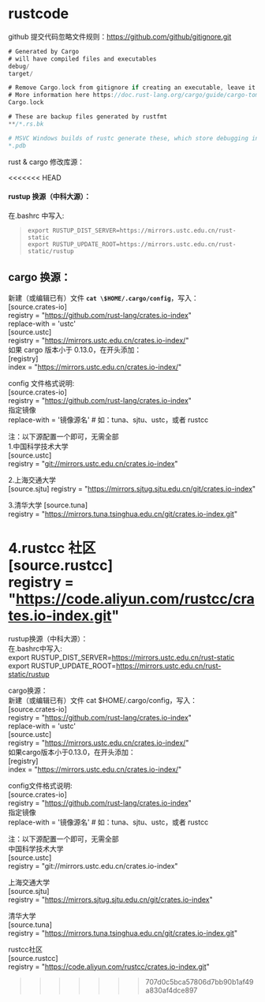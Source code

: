 # rustcode

github 提交代码忽略文件规则：https://github.com/github/gitignore.git

```rust
# Generated by Cargo
# will have compiled files and executables
debug/
target/

# Remove Cargo.lock from gitignore if creating an executable, leave it for libraries
# More information here https://doc.rust-lang.org/cargo/guide/cargo-toml-vs-cargo-lock.html
Cargo.lock

# These are backup files generated by rustfmt
**/*.rs.bk

# MSVC Windows builds of rustc generate these, which store debugging information
*.pdb
```

rust & cargo 修改库源：

<<<<<<< HEAD
#### rustup 换源（中科大源）：

在.bashrc 中写入:       
> `export RUSTUP_DIST_SERVER=https://mirrors.ustc.edu.cn/rust-static`  
> `export RUSTUP_UPDATE_ROOT=https://mirrors.ustc.edu.cn/rust-static/rustup`



## cargo 换源：

新建（或编辑已有）文件 **`cat \$HOME/.cargo/config`**，写入：  
[source.crates-io]  
registry = "https://github.com/rust-lang/crates.io-index"  
replace-with = 'ustc'  
[source.ustc]  
registry = "https://mirrors.ustc.edu.cn/crates.io-index/"  
如果 cargo 版本小于 0.13.0，在开头添加：  
[registry]  
index = "https://mirrors.ustc.edu.cn/crates.io-index/"

config 文件格式说明:  
[source.crates-io]  
registry = "https://github.com/rust-lang/crates.io-index"  
指定镜像  
replace-with = '镜像源名' # 如：tuna、sjtu、ustc，或者 rustcc

注：以下源配置一个即可，无需全部  
1.中国科学技术大学  
[source.ustc]  
registry = "[git://mirrors.ustc.edu.cn/crates.io-index](git://mirrors.ustc.edu.cn/crates.io-index)"

2.上海交通大学  
[source.sjtu]
registry = "https://mirrors.sjtug.sjtu.edu.cn/git/crates.io-index"

3.清华大学
[source.tuna]  
registry = "https://mirrors.tuna.tsinghua.edu.cn/git/crates.io-index.git"

4.rustcc 社区  
[source.rustcc]  
registry = "https://code.aliyun.com/rustcc/crates.io-index.git"
=======
rustup换源（中科大源）：     
在.bashrc中写入:          
export RUSTUP_DIST_SERVER=https://mirrors.ustc.edu.cn/rust-static     
export RUSTUP_UPDATE_ROOT=https://mirrors.ustc.edu.cn/rust-static/rustup      

cargo换源：        
新建（或编辑已有）文件 cat $HOME/.cargo/config，写入：       
[source.crates-io]          
registry = "https://github.com/rust-lang/crates.io-index"         
replace-with = 'ustc'         
[source.ustc]       
registry = "https://mirrors.ustc.edu.cn/crates.io-index/"       
如果cargo版本小于0.13.0，在开头添加：        
[registry]        
index = "https://mirrors.ustc.edu.cn/crates.io-index/"        

config文件格式说明:       
[source.crates-io]        
registry = "https://github.com/rust-lang/crates.io-index"       
指定镜像        
replace-with = '镜像源名' # 如：tuna、sjtu、ustc，或者 rustcc        

注：以下源配置一个即可，无需全部      
中国科学技术大学        
[source.ustc]       
registry = "git://mirrors.ustc.edu.cn/crates.io-index"        
      
上海交通大学        
[source.sjtu]       
registry = "https://mirrors.sjtug.sjtu.edu.cn/git/crates.io-index"        

清华大学        
[source.tuna]       
registry = "https://mirrors.tuna.tsinghua.edu.cn/git/crates.io-index.git"       
      
rustcc社区      
[source.rustcc]       
registry = "https://code.aliyun.com/rustcc/crates.io-index.git"       
>>>>>>> 707d0c5bca57806d7bb90b1af49a830af4dce897
